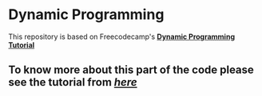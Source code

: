 # Dynamic Programming

This repository is based on Freecodecamp's [**Dynamic Programming Tutorial**](https://youtu.be/oBt53YbR9Kk)

## To know more about this part of the code please see the tutorial from [*here*](https://youtu.be/oBt53YbR9Kk?t=13080) 
